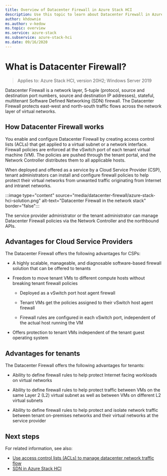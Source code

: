 ```yaml
---
title: Overview of Datacenter Firewall in Azure Stack HCI
description: Use this topic to learn about Datacenter Firewall in Azure Stack HCI.
author: khdownie
ms.author: v-kedow
ms.topic: overview
ms.service: azure-stack
ms.subservice: azure-stack-hci
ms.date: 09/16/2020
---
```


# What is Datacenter Firewall?

> Applies to: Azure Stack HCI, version 20H2; Windows Server 2019

Datacenter Firewall is a network layer, 5-tuple (protocol, source and destination port numbers, source and destination IP addresses), stateful, multitenant Software Defined Networking (SDN) firewall. The Datacenter Firewall protects east-west and north-south traffic flows across the network layer of virtual networks.

## How Datacenter Firewall works

You enable and configure Datacenter Firewall by creating access control lists (ACLs) that get applied to a virtual subnet or a network interface. Firewall policies are enforced at the vSwitch port of each tenant virtual machine (VM). The policies are pushed through the tenant portal, and the Network Controller distributes them to all applicable hosts.

When deployed and offered as a service by a Cloud Service Provider (CSP), tenant administrators can install and configure firewall policies to help protect their virtual networks from unwanted traffic originating from Internet and intranet networks.

:::image type="content" source="media/datacenter-firewall/azure-stack-hci-solution.png" alt-text="Datacenter Firewall in the network stack" border="false":::

The service provider administrator or the tenant administrator can manage Datacenter Firewall policies via the Network Controller and the northbound APIs.

## Advantages for Cloud Service Providers

The Datacenter Firewall offers the following advantages for CSPs:

- A highly scalable, manageable, and diagnosable software-based firewall solution that can be offered to tenants

- Freedom to move tenant VMs to different compute hosts without breaking tenant firewall policies

    - Deployed as a vSwitch port host agent firewall

    - Tenant VMs get the policies assigned to their vSwitch host agent firewall

    - Firewall rules are configured in each vSwitch port, independent of the actual host running the VM

- Offers protection to tenant VMs independent of the tenant guest operating system

## Advantages for tenants

The Datacenter Firewall offers the following advantages for tenants:

- Ability to define firewall rules to help protect Internet facing workloads on virtual networks

- Ability to define firewall rules to help protect traffic between VMs on the same Layer 2 (L2) virtual subnet as well as between VMs on different L2 virtual subnets

- Ability to define firewall rules to help protect and isolate network traffic between tenant on-premises networks and their virtual networks at the service provider

## Next steps

For related information, see also:

- [Use access control lists (ACLs) to manage datacenter network traffic flow](/windows-server/networking/sdn/manage/use-acls-for-traffic-flow)
- [SDN in Azure Stack HCI](software-defined-networking.md)